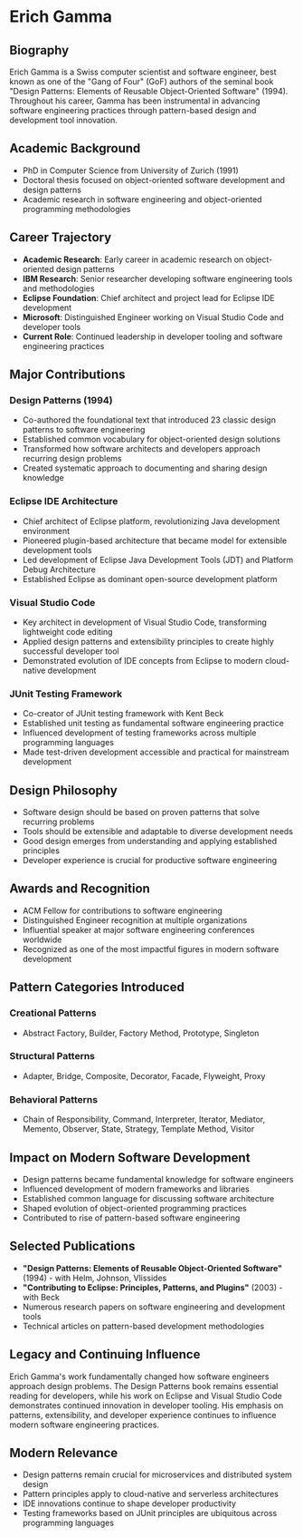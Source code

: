 # Erich Gamma

## Biography
Erich Gamma is a Swiss computer scientist and software engineer, best known as one of the "Gang of Four" (GoF) authors of the seminal book "Design Patterns: Elements of Reusable Object-Oriented Software" (1994). Throughout his career, Gamma has been instrumental in advancing software engineering practices through pattern-based design and development tool innovation.

## Academic Background
- PhD in Computer Science from University of Zurich (1991)
- Doctoral thesis focused on object-oriented software development and design patterns
- Academic research in software engineering and object-oriented programming methodologies

## Career Trajectory
- **Academic Research**: Early career in academic research on object-oriented design patterns
- **IBM Research**: Senior researcher developing software engineering tools and methodologies
- **Eclipse Foundation**: Chief architect and project lead for Eclipse IDE development
- **Microsoft**: Distinguished Engineer working on Visual Studio Code and developer tools
- **Current Role**: Continued leadership in developer tooling and software engineering practices

## Major Contributions

### Design Patterns (1994)
- Co-authored the foundational text that introduced 23 classic design patterns to software engineering
- Established common vocabulary for object-oriented design solutions
- Transformed how software architects and developers approach recurring design problems
- Created systematic approach to documenting and sharing design knowledge

### Eclipse IDE Architecture
- Chief architect of Eclipse platform, revolutionizing Java development environment
- Pioneered plugin-based architecture that became model for extensible development tools
- Led development of Eclipse Java Development Tools (JDT) and Platform Debug Architecture
- Established Eclipse as dominant open-source development platform

### Visual Studio Code
- Key architect in development of Visual Studio Code, transforming lightweight code editing
- Applied design patterns and extensibility principles to create highly successful developer tool
- Demonstrated evolution of IDE concepts from Eclipse to modern cloud-native development

### JUnit Testing Framework
- Co-creator of JUnit testing framework with Kent Beck
- Established unit testing as fundamental software engineering practice
- Influenced development of testing frameworks across multiple programming languages
- Made test-driven development accessible and practical for mainstream development

## Design Philosophy
- Software design should be based on proven patterns that solve recurring problems
- Tools should be extensible and adaptable to diverse development needs
- Good design emerges from understanding and applying established principles
- Developer experience is crucial for productive software engineering

## Awards and Recognition
- ACM Fellow for contributions to software engineering
- Distinguished Engineer recognition at multiple organizations
- Influential speaker at major software engineering conferences worldwide
- Recognized as one of the most impactful figures in modern software development

## Pattern Categories Introduced
### Creational Patterns
- Abstract Factory, Builder, Factory Method, Prototype, Singleton

### Structural Patterns  
- Adapter, Bridge, Composite, Decorator, Facade, Flyweight, Proxy

### Behavioral Patterns
- Chain of Responsibility, Command, Interpreter, Iterator, Mediator, Memento, Observer, State, Strategy, Template Method, Visitor

## Impact on Modern Software Development
- Design patterns became fundamental knowledge for software engineers
- Influenced development of modern frameworks and libraries
- Established common language for discussing software architecture
- Shaped evolution of object-oriented programming practices
- Contributed to rise of pattern-based software engineering

## Selected Publications
- **"Design Patterns: Elements of Reusable Object-Oriented Software"** (1994) - with Helm, Johnson, Vlissides
- **"Contributing to Eclipse: Principles, Patterns, and Plugins"** (2003) - with Beck
- Numerous research papers on software engineering and development tools
- Technical articles on pattern-based development methodologies

## Legacy and Continuing Influence
Erich Gamma's work fundamentally changed how software engineers approach design problems. The Design Patterns book remains essential reading for developers, while his work on Eclipse and Visual Studio Code demonstrates continued innovation in developer tooling. His emphasis on patterns, extensibility, and developer experience continues to influence modern software engineering practices.

## Modern Relevance
- Design patterns remain crucial for microservices and distributed system design
- Pattern principles apply to cloud-native and serverless architectures
- IDE innovations continue to shape developer productivity
- Testing frameworks based on JUnit principles are ubiquitous across programming languages